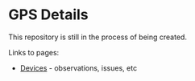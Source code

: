# GPS Details

This repository is still in the process of being created.

Links to pages:

- [Devices](devices/README.md) - observations, issues, etc
